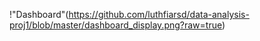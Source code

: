 !"Dashboard"(https://github.com/luthfiarsd/data-analysis-proj1/blob/master/dashboard_display.png?raw=true)
